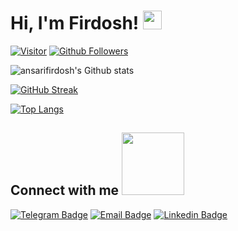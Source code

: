 # Hi, I'm Firdosh! <img src="https://raw.githubusercontent.com/MartinHeinz/MartinHeinz/master/wave.gif" width="30px">

[![Visitor](https://visitor-badge.laobi.icu/badge?page_id=ansarifirdosh)](https://github.com/ansarifirdosh) 
[![Github Followers](https://img.shields.io/github/followers/ansarifirdosh.svg?style=social&logo=Follow)](https://github.com/ansarifirdosh?tab=followers)

![ansarifirdosh's Github stats](https://github-readme-stats.vercel.app/api?username=ansarifirdosh&show_icons=true&theme=dark&hide_border=true)

[![GitHub Streak](https://github-readme-streak-stats.herokuapp.com?user=ansarifirdosh&theme=github-dark&hide_border=true&date_format=M%20j%5B%2C%20Y%5D)](https://git.io/streak-stats)

[![Top Langs](https://github-readme-stats.vercel.app/api/top-langs/?username=ansarifirdosh&langs_count=10&theme=chartreuse-dark&hide_border=true)](https://github.com/ansarifirdosh?tab=repositories)


<h2>
    Connect with me 
    <img src='https://raw.githubusercontent.com/ShahriarShafin/ShahriarShafin/main/Assets/handshake.gif' width="100px">  
</h2>

[![Telegram Badge](https://img.shields.io/badge/-%7C%20@Abhi_Shake-blue?style=flat&logo=Telegram&logoColor=white&link=https://t.me/Abhi_Shake)](https://t.me/Abhi_Shake "Telegram")
[![Email Badge](https://img.shields.io/badge/-%7C%20AbhionFire@protonmail.com-c14438?style=flat&logo=Gmail&logoColor=white&link=mailto:AbhionFire@protonmail.com)](mailto:AbhionFire@protonmail.com)
[![Linkedin Badge](https://img.shields.io/badge/-%7C%20Abhi%20Shake-blue?style=flat&logo=Linkedin&logoColor=white&link=https://www.linkedin.com/in/abhi-shake-9765a21b4/)](https://www.linkedin.com/in/abhi-shake-9765a21b4/ "Linkedin")
